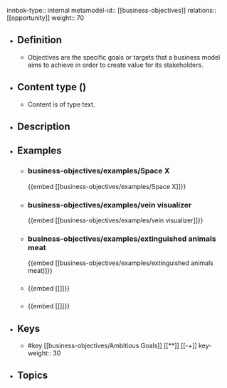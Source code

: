 innbok-type:: internal
metamodel-id:: [[business-objectives]]
relations:: [[opportunity]]
weight:: 70

- ## Definition
  - Objectives are the specific goals or targets that a business model aims to achieve in order to create value for its stakeholders.
- ## Content type ()
  - Content is of type text.
  
- ## Description
- ## Examples
  - ### business-objectives/examples/Space X
    {{embed [[business-objectives/examples/Space X]]}}
  - ### business-objectives/examples/vein visualizer
    {{embed [[business-objectives/examples/vein visualizer]]}}
  - ### business-objectives/examples/extinguished animals meat
    {{embed [[business-objectives/examples/extinguished animals meat]]}}
  - ### 
    {{embed [[]]}}
  - ### 
    {{embed [[]]}}
  
- ## Keys
  - #key [[business-objectives/Ambitious Goals]] [[**]] [[-+]]
    key-weight:: 30
- ## Topics
  

